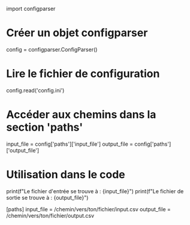 import configparser

# Créer un objet configparser
config = configparser.ConfigParser()

# Lire le fichier de configuration
config.read('config.ini')

# Accéder aux chemins dans la section 'paths'
input_file = config['paths']['input_file']
output_file = config['paths']['output_file']

# Utilisation dans le code
print(f"Le fichier d'entrée se trouve à : {input_file}")
print(f"Le fichier de sortie se trouve à : {output_file}")

[paths]
input_file = /chemin/vers/ton/fichier/input.csv
output_file = /chemin/vers/ton/fichier/output.csv
